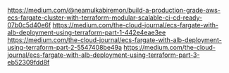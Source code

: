 https://medium.com/@neamulkabiremon/build-a-production-grade-aws-ecs-fargate-cluster-with-terraform-modular-scalable-ci-cd-ready-07b0c5d40e6f
https://medium.com/the-cloud-journal/ecs-fargate-with-alb-deployment-using-terraform-part-1-442e4eae3ee
https://medium.com/the-cloud-journal/ecs-fargate-with-alb-deployment-using-terraform-part-2-5547408be49a
https://medium.com/the-cloud-journal/ecs-fargate-with-alb-deployment-using-terraform-part-3-eb52309fdd8f
